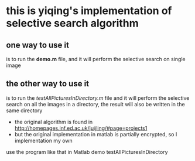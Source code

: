 this is yiqing's implementation of selective search algorithm
==============

one way to use it
--------------
is to run the **demo.m** file, and it will perform the selective search on single image

the other way to use it
---------------------
is to run the *testAllPicturesInDirectory.m* file and it will perform the selective search on
all the images in a directory, the result will also be written in the same directory


- the original algorithm is found in http://homepages.inf.ed.ac.uk/juijling/#page=projects1
- but the original implementation in matlab is partially encrypted, so I implementation my own 

use the program like that in Matlab 
    demo
    testAllPicturesInDirectory

    
